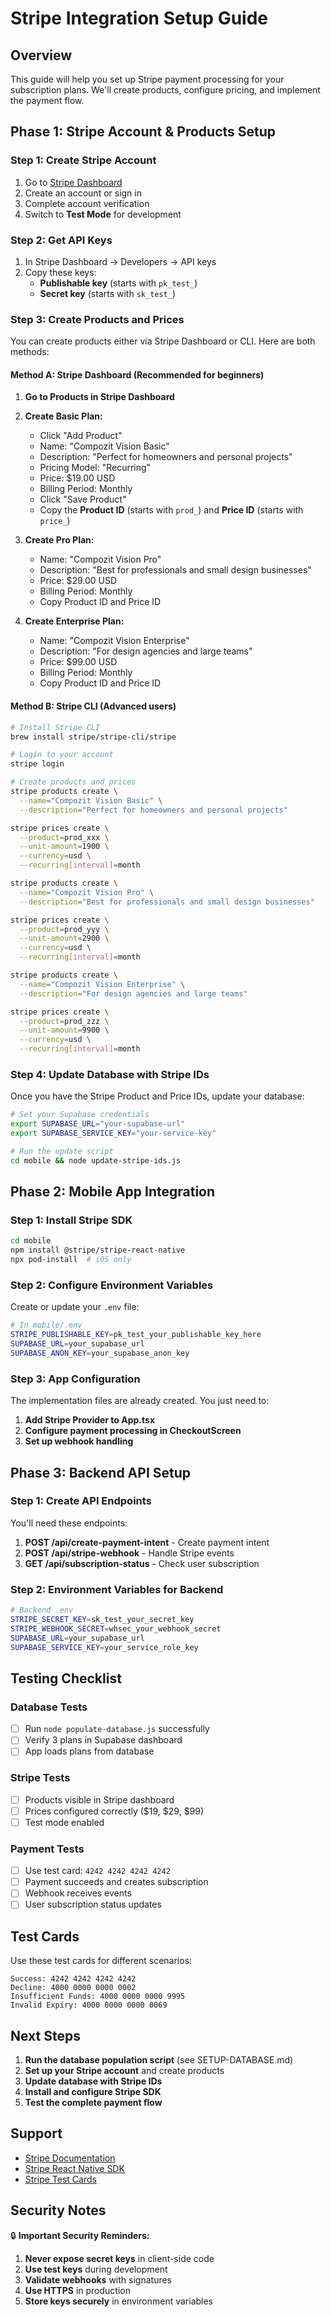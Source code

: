 # Stripe Integration Setup Guide

## Overview

This guide will help you set up Stripe payment processing for your subscription plans. We'll create products, configure pricing, and implement the payment flow.

## Phase 1: Stripe Account & Products Setup

### Step 1: Create Stripe Account

1. Go to [Stripe Dashboard](https://dashboard.stripe.com)
2. Create an account or sign in
3. Complete account verification
4. Switch to **Test Mode** for development

### Step 2: Get API Keys

1. In Stripe Dashboard → Developers → API keys
2. Copy these keys:
   - **Publishable key** (starts with `pk_test_`)
   - **Secret key** (starts with `sk_test_`)

### Step 3: Create Products and Prices

You can create products either via Stripe Dashboard or CLI. Here are both methods:

#### Method A: Stripe Dashboard (Recommended for beginners)

1. **Go to Products in Stripe Dashboard**

2. **Create Basic Plan:**
   - Click "Add Product"
   - Name: "Compozit Vision Basic"
   - Description: "Perfect for homeowners and personal projects"
   - Pricing Model: "Recurring"
   - Price: $19.00 USD
   - Billing Period: Monthly
   - Click "Save Product"
   - Copy the **Product ID** (starts with `prod_`) and **Price ID** (starts with `price_`)

3. **Create Pro Plan:**
   - Name: "Compozit Vision Pro"
   - Description: "Best for professionals and small design businesses"
   - Price: $29.00 USD
   - Billing Period: Monthly
   - Copy Product ID and Price ID

4. **Create Enterprise Plan:**
   - Name: "Compozit Vision Enterprise"
   - Description: "For design agencies and large teams"
   - Price: $99.00 USD
   - Billing Period: Monthly
   - Copy Product ID and Price ID

#### Method B: Stripe CLI (Advanced users)

```bash
# Install Stripe CLI
brew install stripe/stripe-cli/stripe

# Login to your account
stripe login

# Create products and prices
stripe products create \
  --name="Compozit Vision Basic" \
  --description="Perfect for homeowners and personal projects"

stripe prices create \
  --product=prod_xxx \
  --unit-amount=1900 \
  --currency=usd \
  --recurring[interval]=month

stripe products create \
  --name="Compozit Vision Pro" \
  --description="Best for professionals and small design businesses"

stripe prices create \
  --product=prod_yyy \
  --unit-amount=2900 \
  --currency=usd \
  --recurring[interval]=month

stripe products create \
  --name="Compozit Vision Enterprise" \
  --description="For design agencies and large teams"

stripe prices create \
  --product=prod_zzz \
  --unit-amount=9900 \
  --currency=usd \
  --recurring[interval]=month
```

### Step 4: Update Database with Stripe IDs

Once you have the Stripe Product and Price IDs, update your database:

```bash
# Set your Supabase credentials
export SUPABASE_URL="your-supabase-url"
export SUPABASE_SERVICE_KEY="your-service-key"

# Run the update script
cd mobile && node update-stripe-ids.js
```

## Phase 2: Mobile App Integration

### Step 1: Install Stripe SDK

```bash
cd mobile
npm install @stripe/stripe-react-native
npx pod-install  # iOS only
```

### Step 2: Configure Environment Variables

Create or update your `.env` file:

```bash
# In mobile/.env
STRIPE_PUBLISHABLE_KEY=pk_test_your_publishable_key_here
SUPABASE_URL=your_supabase_url
SUPABASE_ANON_KEY=your_supabase_anon_key
```

### Step 3: App Configuration

The implementation files are already created. You just need to:

1. **Add Stripe Provider to App.tsx**
2. **Configure payment processing in CheckoutScreen**
3. **Set up webhook handling**

## Phase 3: Backend API Setup

### Step 1: Create API Endpoints

You'll need these endpoints:

1. **POST /api/create-payment-intent** - Create payment intent
2. **POST /api/stripe-webhook** - Handle Stripe events
3. **GET /api/subscription-status** - Check user subscription

### Step 2: Environment Variables for Backend

```bash
# Backend .env
STRIPE_SECRET_KEY=sk_test_your_secret_key
STRIPE_WEBHOOK_SECRET=whsec_your_webhook_secret
SUPABASE_URL=your_supabase_url
SUPABASE_SERVICE_KEY=your_service_role_key
```

## Testing Checklist

### Database Tests
- [ ] Run `node populate-database.js` successfully
- [ ] Verify 3 plans in Supabase dashboard
- [ ] App loads plans from database

### Stripe Tests
- [ ] Products visible in Stripe dashboard
- [ ] Prices configured correctly ($19, $29, $99)
- [ ] Test mode enabled

### Payment Tests
- [ ] Use test card: `4242 4242 4242 4242`
- [ ] Payment succeeds and creates subscription
- [ ] Webhook receives events
- [ ] User subscription status updates

## Test Cards

Use these test cards for different scenarios:

```
Success: 4242 4242 4242 4242
Decline: 4000 0000 0000 0002
Insufficient Funds: 4000 0000 0000 9995
Invalid Expiry: 4000 0000 0000 0069
```

## Next Steps

1. **Run the database population script** (see SETUP-DATABASE.md)
2. **Set up your Stripe account** and create products
3. **Update database with Stripe IDs**
4. **Install and configure Stripe SDK**
5. **Test the complete payment flow**

## Support

- [Stripe Documentation](https://stripe.com/docs)
- [Stripe React Native SDK](https://github.com/stripe/stripe-react-native)
- [Stripe Test Cards](https://stripe.com/docs/testing)

## Security Notes

🔒 **Important Security Reminders:**

1. **Never expose secret keys** in client-side code
2. **Use test keys** during development
3. **Validate webhooks** with signatures
4. **Use HTTPS** in production
5. **Store keys securely** in environment variables